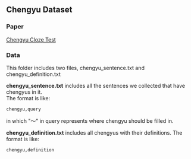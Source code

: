 ## Chengyu Dataset


### Paper
[Chengyu Cloze Test](https://www.aclweb.org/anthology/W18-0516.pdf)

### Data

This folder includes two files, chengyu\_sentence.txt and chengyu\_definition.txt  

**chengyu\_sentence.txt** includes all the sentences we collected that have chengyus in it.  
The format is like:
```
chengyu,query
```
in which "～" in query represents where chengyu should be filled in.

**chengyu\_definition.txt** includes all chengyus with their definitions.
The format is like: 
```
chengyu,definition
```
